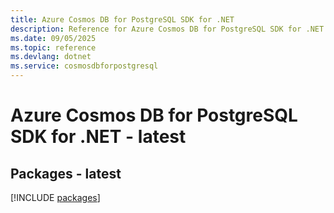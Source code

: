 ```yaml
---
title: Azure Cosmos DB for PostgreSQL SDK for .NET
description: Reference for Azure Cosmos DB for PostgreSQL SDK for .NET
ms.date: 09/05/2025
ms.topic: reference
ms.devlang: dotnet
ms.service: cosmosdbforpostgresql
---
```

# Azure Cosmos DB for PostgreSQL SDK for .NET - latest
## Packages - latest
[!INCLUDE [packages](cosmos-db-for-postgresql-index.md)]